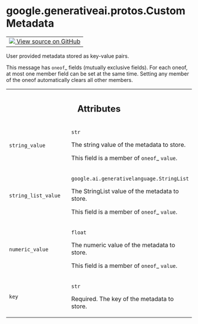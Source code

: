 
# google.generativeai.protos.CustomMetadata

<!-- Insert buttons and diff -->

<table class="tfo-notebook-buttons tfo-api nocontent">
<td>
  <a target="_blank" href="https://github.com/googleapis/google-cloud-python/tree/main/packages/google-ai-generativelanguage/google/ai/generativelanguage_v1beta/types/retriever.py#L155-L202">
    <img src="https://www.tensorflow.org/images/GitHub-Mark-32px.png" />
    View source on GitHub
  </a>
</td>
</table>



User provided metadata stored as key-value pairs.

<!-- Placeholder for "Used in" -->

This message has `oneof`_ fields (mutually exclusive fields).
For each oneof, at most one member field can be set at the same time.
Setting any member of the oneof automatically clears all other
members.




<!-- Tabular view -->
 <table class="responsive fixed orange">
<colgroup><col width="214px"><col></colgroup>
<tr><th colspan="2"><h2 class="add-link">Attributes</h2></th></tr>

<tr>
<td>

`string_value`<a id="string_value"></a>

</td>
<td>

`str`

The string value of the metadata to store.

This field is a member of `oneof`_ ``value``.

</td>
</tr><tr>
<td>

`string_list_value`<a id="string_list_value"></a>

</td>
<td>

`google.ai.generativelanguage.StringList`

The StringList value of the metadata to
store.

This field is a member of `oneof`_ ``value``.

</td>
</tr><tr>
<td>

`numeric_value`<a id="numeric_value"></a>

</td>
<td>

`float`

The numeric value of the metadata to store.

This field is a member of `oneof`_ ``value``.

</td>
</tr><tr>
<td>

`key`<a id="key"></a>

</td>
<td>

`str`

Required. The key of the metadata to store.

</td>
</tr>
</table>



